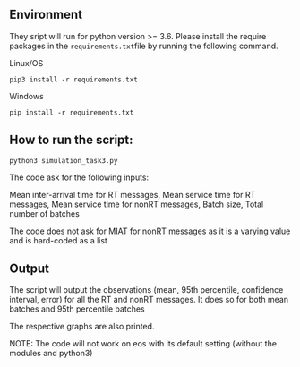 ## Environment

They sript will run for python version >= 3.6. 
Please install the require packages in the `requirements.txt`file by running the following command.

Linux/OS
```
pip3 install -r requirements.txt
```

Windows
```
pip install -r requirements.txt
```

## How to run the script: 

```
python3 simulation_task3.py
```

The code ask for the following inputs:

Mean inter-arrival time for RT messages, Mean service time for RT messages, Mean service time for nonRT messages, Batch size, Total number of batches


The code does not ask for MIAT for nonRT messages as it is a varying value and is hard-coded as a list


## Output

The script will output the observations (mean, 95th percentile, confidence interval, error) for all the RT and nonRT messages.
It does so for both mean batches and 95th percentile batches

The respective graphs are also printed.

NOTE: The code will not work on eos with its default setting (without the modules and python3)

